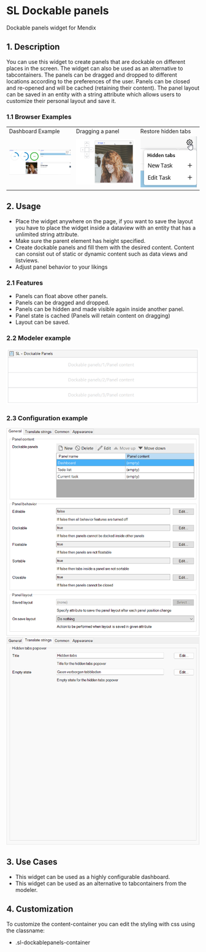 # SL Dockable panels

Dockable panels widget for Mendix

## 1\. Description

You can use this widget to create panels that are dockable on different places in the screen. The widget can also be used as an alternative to tabcontainers. The panels can be dragged and dropped to different locations according to the preferences of the user. Panels can be closed and re-opened and will be cached (retaining their content). The panel layout can be saved in an entity with a string attribute which allows users to customize their personal layout and save it.

### 1.1 Browser Examples

<table><tbody><tr><td>Dashboard Example</td><td>Dragging a panel</td><td>Restore hidden tabs</td></tr><tr><td><img src="https://raw.githubusercontent.com/simplylogicninjas/sl-widget-dockablepanels/main/docs/images/dockables_browser_example.png" width="300"></td><td><img src="https://raw.githubusercontent.com/simplylogicninjas/sl-widget-dockablepanels/main/docs/images/dockables_drag_panel.png" width="300"></td><td><img src="https://raw.githubusercontent.com/simplylogicninjas/sl-widget-dockablepanels/main/docs/images/dockables_hidden_tabs.png" width="300"></td></tr></tbody></table>

## 2\. Usage

* Place the widget anywhere on the page, if you want to save the layout you have to place the widget inside a dataview with an entity that has a unlimited string attribute.
* Make sure the parent element has height specified.
* Create dockable panels and fill them with the desired content. Content can consist out of static or dynamic content such as data views and listviews.
* Adjust panel behavior to your likings

### 2.1 Features

* Panels can float above other panels.
* Panels can be dragged and dropped.
* Panels can be hidden and made visible again inside another panel.
* Panel state is cached (Panels will retain content on dragging)
* Layout can be saved.

### 2.2 Modeler example

<img src="https://raw.githubusercontent.com/simplylogicninjas/sl-widget-dockablepanels/main/docs/images/dockablepanels_modeler_example.png" width="600">

### 2.3 Configuration example

<img src="https://raw.githubusercontent.com/simplylogicninjas/sl-widget-dockablepanels/main/docs/images/dockablepanels_general_tab.png" width="600"> <img src="https://raw.githubusercontent.com/simplylogicninjas/sl-widget-dockablepanels/main/docs/images/dockablepanels_translate_tab.png" width="600">

## 3\. Use Cases

* This widget can be used as a highly configurable dashboard.
* This widget can be used as an alternative to tabcontainers from the modeler.

## 4\. Customization

To customize the content-container you can edit the styling with css using the classname:

* .sl-dockablepanels-container